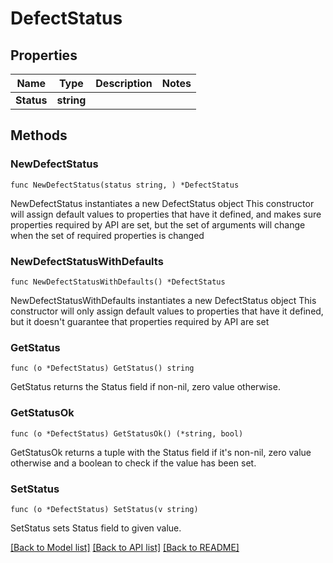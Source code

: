 # DefectStatus

## Properties

Name | Type | Description | Notes
------------ | ------------- | ------------- | -------------
**Status** | **string** |  | 

## Methods

### NewDefectStatus

`func NewDefectStatus(status string, ) *DefectStatus`

NewDefectStatus instantiates a new DefectStatus object
This constructor will assign default values to properties that have it defined,
and makes sure properties required by API are set, but the set of arguments
will change when the set of required properties is changed

### NewDefectStatusWithDefaults

`func NewDefectStatusWithDefaults() *DefectStatus`

NewDefectStatusWithDefaults instantiates a new DefectStatus object
This constructor will only assign default values to properties that have it defined,
but it doesn't guarantee that properties required by API are set

### GetStatus

`func (o *DefectStatus) GetStatus() string`

GetStatus returns the Status field if non-nil, zero value otherwise.

### GetStatusOk

`func (o *DefectStatus) GetStatusOk() (*string, bool)`

GetStatusOk returns a tuple with the Status field if it's non-nil, zero value otherwise
and a boolean to check if the value has been set.

### SetStatus

`func (o *DefectStatus) SetStatus(v string)`

SetStatus sets Status field to given value.



[[Back to Model list]](../README.md#documentation-for-models) [[Back to API list]](../README.md#documentation-for-api-endpoints) [[Back to README]](../README.md)


